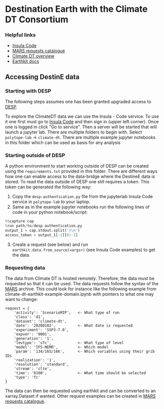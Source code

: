 # Destination Earth with the Climate DT Consortium

### Helpful links
- [Insula Code](https://platform.destine.eu/services/service/insula-code/)
- [MARS requests catalogue](https://climate-catalogue.lumi.apps.dte.destination-earth.eu/?root=root)
- [Climate DT overview](https://destine.ecmwf.int/climate-change-adaptation-digital-twin-climate-dt/)
- [Earthkit docs](https://earthkit.readthedocs.io/en/latest/)

## Accessing DestinE data
### Starting with DESP

The following steps assumes one has been granted upgraded access to [DESP](https://platform.destine.eu).

To explore the ClimateDT data we can use the Insula - Code service. To use it one first must go to [Insula Code](https://platform.destine.eu/services/service/insula-code/) and then sign in (upper left corner). Once one is logged in click "Go to service". Then a server will be started that will launch a jupyter lab. There are multiple folders to begin with. Select `polytope-lab` -> `climate-dt`. There are multiple example jupyter notebooks in this folder which can be used as basis for any analysis

### Starting outside of DESP
A python environment to start working outside of DESP can be created using the `requirements.txt` provided in this folder.
There are different ways how one can enable access to the data-bridge where the DestineE data is stored. To read the data outside of DESP one still requires a token. This token can be generated the following way:

1. Copy the `desp-authentication.py` file from the jupyterlab Insula Code service in `polytope-lab` to your laptop.
2. Same as in the example jupyter notebooks run the following lines of code in your python notebook/script:
```python
%%capture cap
%run path/to/desp-authentication.py
output_1 = cap.stdout.split('}\n')
access_token = output_1[-1][0:-1]
```
3. Create a request (see below) and run `earthkit.data.from_source(<args>)` (see Insula Code examples) to get the data.

### Requesting data
The data from Climate DT is hosted remotely. Therefore, the data must be requested so that it can be used. The data requests follow the syntax of the [MARS](https://confluence.ecmwf.int/display/UDOC/MARS+command+and+request+syntax) archive. This could look for instance like the following example from climate-dt-earthkit-example-domain.ipynb with pointers to what one may want to change:

```
request = {
    'activity': 'ScenarioMIP',   <- What type of run
    'class': 'd1',                  
    'dataset': 'climate-dt',        
    'date': '20200102',          <- What date is requested
    'experiment': 'SSP3-7.0',
    'expver': '0001',
    'generation': '1',
    'levtype': 'sfc',            <- What type of level
    'model': 'IFS-NEMO',         <- Which model
    'param': '134/165/166',      <- Which variables using their grib IDs
    'realization': '1',
    'resolution': 'standard',
    'stream': 'clte',
    'time': '0100',              <- What time should be selected
    'type': 'fc'
}
```
The data can then be requested using earthkit and can be converted to an xarray.Dataset if wanted. Other request examples can be created in [MARS requests catalogue](https://climate-catalogue.lumi.apps.dte.destination-earth.eu/?root=root).